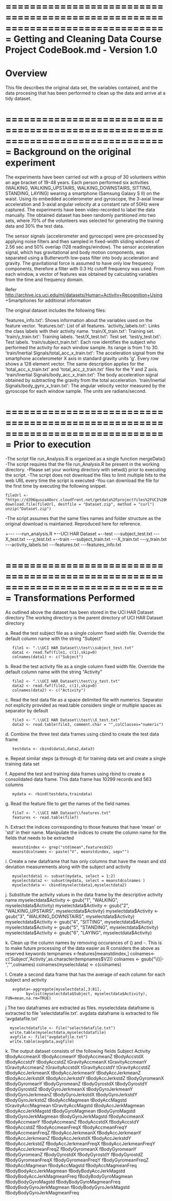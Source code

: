 ===============================================================================
Getting and Cleaning Data Course Project
CodeBook.md - Version 1.0
===============================================================================
Overview
===============================================================================
This file describes the original data set, the variables contained, and the 
data procesing that has been performed to clean up the data and arrive at a
tidy dataset.

===============================================================================
Background on the original experiment
===============================================================================

The experiments have been carried out with a group of 30 volunteers within an 
age bracket of 19-48 years. Each person performed six activities 
(WALKING, WALKING_UPSTAIRS, WALKING_DOWNSTAIRS, SITTING, STANDING, LAYING) 
wearing a smartphone (Samsung Galaxy S II) on the waist. Using its embedded 
accelerometer and gyroscope, the  3-axial linear acceleration and 3-axial 
angular velocity at a constant rate of 50Hz were captured.  The experiments 
have been video-recorded to label the data manually. The obtained dataset has 
been randomly partitioned into two sets, where 70% of the volunteers was 
selected for generating the training data and 30% the test data. 

The sensor signals (accelerometer and gyroscope) were pre-processed by applying 
noise filters and then sampled in fixed-width sliding windows of 2.56 sec and 
50% overlap (128 readings/window). The sensor acceleration signal, which has 
gravitational and body motion components, was separated using a Butterworth 
low-pass filter into body acceleration and gravity. The gravitational force is 
assumed to have only low frequency components, therefore a filter with 0.3 Hz 
cutoff frequency was used. From each window, a vector of features was obtained 
by calculating variables from the time and frequency domain. 

Refer http://archive.ics.uci.edu/ml/datasets/Human+Activity+Recognition+Using
+Smartphones for additional information

The original dataset includes the following files:

'features_info.txt': Shows information about the variables used on the feature
vector.
'features.txt': List of all features.
'activity_labels.txt': Links the class labels with their activity name.
'train/X_train.txt': Training set.
'train/y_train.txt': Training labels.
'test/X_test.txt': Test set.
'test/y_test.txt': Test labels.
'train/subject_train.txt': Each row identifies the subject who performed the 
activity for each window sample. Its range is from 1 to 30.
'train/Inertial Signals/total_acc_x_train.txt': The acceleration signal from
the smartphone accelerometer X axis in standard gravity units 'g'. Every row 
shows a 128 element vector. The same description applies for the 
'total_acc_x_train.txt' and 'total_acc_z_train.txt' files for the Y and Z axis.
'train/Inertial Signals/body_acc_x_train.txt': The body acceleration signal 
obtained by subtracting the gravity from the total acceleration.
'train/Inertial Signals/body_gyro_x_train.txt': The angular velocity vector 
measured by the gyroscope for each window sample. The units are radians/second.

===============================================================================
Prior to execution
===============================================================================

-The script file run_Analysis.R is organized as a single function mergeData()
-The script requires that the file run_Analysis.R be present in the working 
 directory.
-Please set your working directory with setwd() prior to executing the script.
-The script does not download the files to limit multiple hits to the web URL
 every time the script is executed
-You can download the file for the first time by executing the following 
 snippet.

	fileUrl <- "https://d396qusza40orc.cloudfront.net/getdata%2Fprojectfiles%2FUCI%20HAR%20Dataset.zip"
	download.file(fileUrl, destfile = "Dataset.zip", method = "curl")
	unzip("Dataset.zip")

-The script assumes that the same files names and folder structure as the 
 original download is maintained. Reproduced here for reference.
 
 
+---<Working Directory>
  ---run_analysis.R
  +--UCI HAR Dataset
     +--test
     	---subject_test.txt
     	---X_test.txt
     	---y_test.txt
     +--train
     	---subject_train.txt
     	---X_train.txt
     	---y_train.txt
     ---activity_labels.txt
     ---features.txt
     ---features_info.txt

===============================================================================
Transformations Performed
===============================================================================

As outlined above the dataset has been stored in the UCI HAR Dataset directory 
The working directory is the parent directory of UCI HAR Dataset directory

a. Read the test subject file as a single column fixed width file. Override the 
   default column name with the string "Subject"
   
	   file1 <- ".\\UCI HAR Dataset\\test\\subject_test.txt"
	   data1 <- read.fwf(file1, c(1),skip=0)
	   colnames(data1) <- c("Subject")

b. Read the test activity file as a single column fixed width file. Override the 
   default column name with the string "Activity"
   
	   file2 <- ".\\UCI HAR Dataset\\test\\y_test.txt"
	   data2 <- read.fwf(file2, c(1),skip=0)
	   colnames(data2) <- c("Activity")
      
c. Read the test data file as a space delimited file with numerics. Separator not 
   explicity provided as read.table considers single or multiple spaces as 
   separator by default
   
	   file3 <- ".\\UCI HAR Dataset\\test\\X_test.txt"
	   data3 <- read.table(file3, comment.char = "",colClasses="numeric")

d. Combine the three test data frames using cbind to create the test data frame

	   testdata <- cbind(data1,data2,data3)
	   
e. Repeat similar steps (a through d) for training data set and create a single
   training data set

f. Append the test and training data frames using rbind to create a consolidated 
   data frame. This data frame has 10299 records and 563 columns
   
   	   mydata <- rbind(testdata,traindata)
   	   
g. Read the feature file to get the names of the field names

	   file7 <- ".\\UCI HAR Dataset\\features.txt"
	   features <- read.table(file7)
	   
h. Extract the indices corresponding to those features that have 'mean' or 'std' 
   in their name. Manipulate the indices to create the column name for the fields 
   that needs to be extracted
   
	   meanstdindex <- grep("std|mean",features$V2)
	   meanstdcolnames <- paste("V", meanstdindex, sep="")
   
i. Create a new dataframe that has only columns that have the mean and std 
   deviation measurements along with the subject and activity
   
	   myselectdata1 <- subset(mydata, select = 1:2)
	   myselectdata2 <- subset(mydata, select = meanstdcolnames )
	   myselectdata <- cbind(myselectdata1,myselectdata2)
   
j. Substitute the activity values in the data frame by the descriptive activity 
   name
	   myselectdata$Activity <- gsub("1", "WALKING", myselectdata$Activity)
	   myselectdata$Activity <- gsub("2", "WALKING_UPSTAIRS", myselectdata$Activity)
      	   myselectdata$Activity <- gsub("3", "WALKING_DOWNSTAIRS", myselectdata$Activity)
	   myselectdata$Activity <- gsub("4", "SITTING", myselectdata$Activity)
	   myselectdata$Activity <- gsub("5", "STANDING", myselectdata$Activity)
 	   myselectdata$Activity <- gsub("6", "LAYING", myselectdata$Activity)

k. Clean up the column names by removing occurances of () and -.  This is to make 
   future processing of the data easier as R considers the above as reserved 
   keywords
	   tempnames <-features[meanstdindex,]
	   colnames<-c('Subject','Activity',as.character(tempnames$V2))
	   colnames <- gsub("\\()|-","",colnames)
	   colnames(myselectdata) <- c(colnames)
	   
l. Create a second data frame that has the average of each column for each subject
   and activity 
   
	   avgdata<-aggregate(myselectdata[,3:81], 
		     by=list(myselectdata$Subject, myselectdata$Activity), FUN=mean,na.rm=TRUE)

j The two dataframes are extracted as files. myselectdata dataframe is 
  extracted to file 'selectdatafile.txt'. avgdata dataframe is extracted 
  to file 'avgdatafile.txt'
  
	  myselectdatafile <- file("selectdatafile.txt")
	  write.table(myselectdata,myselectdatafile)
	  avgfile <- file("avgdatafile.txt")
	  write.table(avgdata,avgfile)
	  
k. The output dataset consists of the following fields
	Subject
	Activity
	tBodyAccmeanX
	tBodyAccmeanY
	tBodyAccmeanZ
	tBodyAccstdX
	tBodyAccstdY
	tBodyAccstdZ
	tGravityAccmeanX
	tGravityAccmeanY
	tGravityAccmeanZ
	tGravityAccstdX 
	tGravityAccstdY
	tGravityAccstdZ
	tBodyAccJerkmeanX
	tBodyAccJerkmeanY
	tBodyAccJerkmeanZ
	tBodyAccJerkstdX
	tBodyAccJerkstdY
	tBodyAccJerkstdZ
	tBodyGyromeanX
	tBodyGyromeanY
	tBodyGyromeanZ
	tBodyGyrostdX
	tBodyGyrostdY
	tBodyGyrostdZ
	tBodyGyroJerkmeanX 
	tBodyGyroJerkmeanY 
	tBodyGyroJerkmeanZ 
	tBodyGyroJerkstdX
	tBodyGyroJerkstdY
	tBodyGyroJerkstdZ
	tBodyAccMagmean
	tBodyAccMagstd
	tGravityAccMagmean 
	tGravityAccMagstd
	tBodyAccJerkMagmean
	tBodyAccJerkMagstd
	tBodyGyroMagmean
	tBodyGyroMagstd
	tBodyGyroJerkMagmean 
	tBodyGyroJerkMagstd
	fBodyAccmeanX
	fBodyAccmeanY
	fBodyAccmeanZ
	fBodyAccstdX
	fBodyAccstdY
	fBodyAccstdZ
	fBodyAccmeanFreqX
	fBodyAccmeanFreqY
	fBodyAccmeanFreqZ
	fBodyAccJerkmeanX
	fBodyAccJerkmeanY
	fBodyAccJerkmeanZ
	fBodyAccJerkstdX
	fBodyAccJerkstdY
	fBodyAccJerkstdZ
	fBodyAccJerkmeanFreqX
	fBodyAccJerkmeanFreqY
	fBodyAccJerkmeanFreqZ
	fBodyGyromeanX
	fBodyGyromeanY
	fBodyGyromeanZ
	fBodyGyrostdX
	fBodyGyrostdY
	fBodyGyrostdZ
	fBodyGyromeanFreqX
	fBodyGyromeanFreqY
	fBodyGyromeanFreqZ
	fBodyAccMagmean
	fBodyAccMagstd
	fBodyAccMagmeanFreq
	fBodyBodyAccJerkMagmean
	fBodyBodyAccJerkMagstd
	fBodyBodyAccJerkMagmeanFreq
	fBodyBodyGyroMagmean
	fBodyBodyGyroMagstd
	fBodyBodyGyroMagmeanFreq
	fBodyBodyGyroJerkMagmean
	fBodyBodyGyroJerkMagstd
	fBodyBodyGyroJerkMagmeanFreq
